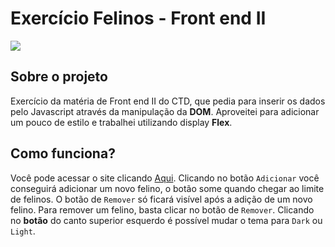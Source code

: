 # Exercício Felinos - Front end II
![](https://i.imgur.com/s2GqV4P.gif)


## Sobre o projeto
Exercício da matéria de Front end II do CTD, que pedia para inserir os dados pelo Javascript através da manipulação da **DOM**.
Aproveitei para adicionar um pouco de estilo e trabalhei utilizando display **Flex**.

## Como funciona?
Você pode acessar o site clicando [Aqui](https://eduardoaraujogomes.github.io/exercicioFelinos/).
Clicando no botão `Adicionar` você conseguirá adicionar um novo felino, o botão some quando chegar ao limite de felinos.
O botão de `Remover` só ficará visível após a adição de um novo felino.
Para remover um felino, basta clicar no botão de `Remover`.
Clicando no **botão** do canto superior esquerdo é possível mudar o tema para `Dark` ou `Light`.

